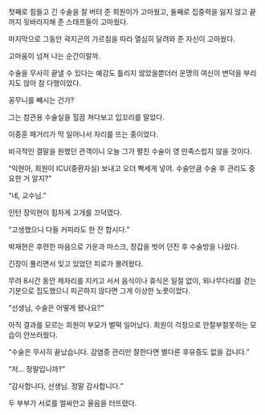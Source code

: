 첫째로 힘들고 긴 수술을 잘 버텨 준 희원이가 고마웠고, 둘째로 집중력을 잃지 않고 끝까지 뒷바라지해 준 스태프들이 고마웠다.

마지막으로 그동안 곽지곤의 가르침을 따라 열심히 달려와 준 자신이 고마웠다.

고마움이 넘쳐 나는 순간이랄까.

수술을 무사히 끝낼 수 있다는 예감도 틀리지 않았을뿐더러 운명의 여신이 변덕을 부리지도 않아 참 다행이었다.

꽁무니를 빼시는 건가?

그는 참관용 수술실을 힐끔 쳐다보고 입꼬리를 말았다.

이중훈 패거리가 막 일어나서 자리를 뜨는 중이었다.

비극적인 결말을 원했던 관객이니 오늘 그가 펼친 수술이 영 만족스럽지 않을 것이다.

“익현아, 희원이 ICU(중환자실) 보내고 오더 빡세게 넣어. 수술만큼 수술 후 관리도 중요한 거 알지?”

“네, 교수님.”

인턴 장익현이 힘차게 고개를 끄덕였다.

“고생했으니 다들 커피라도 한 잔 합시다.”

박재현은 후련한 마음으로 가운과 마스크, 장갑을 벗어 던진 후 수술방을 나왔다.

긴장이 풀리면서 잊고 있었던 피로가 몰려왔다.

무려 8시간 동안 제자리를 지키고 서서 음식이나 휴식은 일절 없이, 외나무다리를 걷는 기분으로 집도했으니 피곤하지 않다면 그게 이상한 노릇이었다.

“선생님, 수술은 어떻게 됐나요?”

아직 결과를 모르는 희원이 부모가 벌떡 일어났다. 희원이 걱정으로 안절부절못하는 모습이 안쓰러웠다.

“수술은 무사히 끝났습니다. 감염증 관리만 잘한다면 별다른 후유증도 없을 겁니다.”

“저… 정말입니까?”

“감사합니다, 선생님. 정말 감사합니다.”

두 부부가 서로를 얼싸안고 울음을 터뜨렸다.